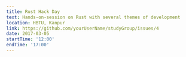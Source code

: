 ```yaml
---
title: Rust Hack Day
text: Hands-on-session on Rust with several themes of development
location: HBTU, Kanpur
link: https://github.com/yourUserName/studyGroup/issues/4
date: 2017-03-05
startTime: '12:00'
endTime: '17:00'
---
```

